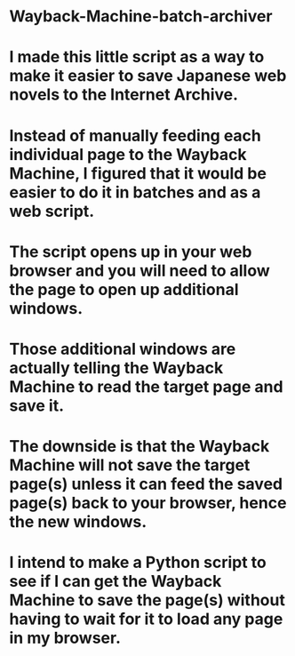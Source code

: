 # Wayback-Machine-batch-archiver
# I made this little script as a way to make it easier to save Japanese web novels to the Internet Archive.
# Instead of manually feeding each individual page to the Wayback Machine, I figured that it would be easier to do it in batches and as a web script.
# The script opens up in your web browser and you will need to allow the page to open up additional windows.
# Those additional windows are actually telling the Wayback Machine to read the target page and save it.
# The downside is that the Wayback Machine will not save the target page(s) unless it can feed the saved page(s) back to your browser, hence the new windows.
# I intend to make a Python script to see if I can get the Wayback Machine to save the page(s) without having to wait for it to load any page in my browser.
